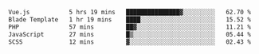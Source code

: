 <!--START_SECTION:waka-->

```txt
Vue.js           5 hrs 19 mins   ███████████████▓░░░░░░░░░   62.70 %
Blade Template   1 hr 19 mins    ████░░░░░░░░░░░░░░░░░░░░░   15.52 %
PHP              57 mins         ██▓░░░░░░░░░░░░░░░░░░░░░░   11.21 %
JavaScript       27 mins         █▒░░░░░░░░░░░░░░░░░░░░░░░   05.44 %
SCSS             12 mins         ▓░░░░░░░░░░░░░░░░░░░░░░░░   02.43 %
```

<!--END_SECTION:waka-->
